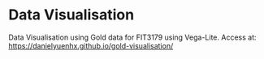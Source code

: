 # Data Visualisation
Data Visualisation using Gold data for FIT3179 using Vega-Lite.
Access at: https://danielyuenhx.github.io/gold-visualisation/
